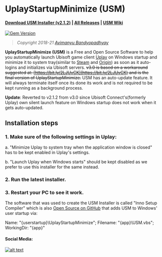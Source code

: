 # UplayStartupMinimize (USM)

#### **[Download USM Installer (v2.1.2)](https://github.com/avimanyu786/UplayStartupMinimize/releases/download/v2.1.2/UplayStartupMinimize_v2.1.2_Installer.exe)**   |   **[All Releases](https://github.com/avimanyu786/UplayStartupMinimize/releases)**   |   **[USM Wiki](https://github.com/avimanyu786/UplayStartupMinimize/wiki)**

[![Gem Version](https://badge.fury.io/rb/beautiful-jekyll-theme.svg)](https://badge.fury.io/rb/beautiful-jekyll-theme)

> *Copyright 2018-21 [Avimanyu Bandyopadhyay](https://raw.githubusercontent.com/avimanyu786/UplayStartupMinimize/master/AUTHORS.txt)*

**UplayStartupMinimize (USM)** is a Free and Open Source Software to help you automatically launch Ubisoft game client [Uplay](https://uplay.ubi.com/) on Windows startup and minimize it to system tray(similar to [Steam](https://store.steampowered.com/about/) and [Origin](https://www.origin.com/ind/en-us/store/download)) as soon as it auto-logins and initializes via Ubisoft servers.  <strike>v3.0 is based on a workaround suggested at: [https://bit.ly/2LJUvCK](https://bit.ly/2LJUvCK) and is the final version of UplayStartupMinimize.</strike> USM has an auto-update feature. It will always terminate itself once its done its work and is not required to be kept running as a background process.

**Update**: Reverted to v2.1.2 from v3.0 since Ubisoft Connect's(formerly Uplay) own silent launch feature on Windows startup does not work when it gets auto-updated.

## Installation steps

### 1. Make sure of the following settings in Uplay:

a. "Minimize Uplay to system tray when the application window is closed" has to be kept enabled in Uplay's settings.

b. "Launch Uplay when Windows starts" should be kept disabled as we prefer to use this installer for the same instead.

### 2. Run the latest installer.

### 3. Restart your PC to see it work.

The software that was used to create the USM Installer is called "Inno Setup Compiler" which is also [Open Source on GitHub](https://github.com/jrsoftware/issrc) that adds USM to Windows' user startup via:

Name: "{userstartup}\UplayStartupMinimize"; Filename: "{app}\USM.vbs"; WorkingDir: "{app}"

#### Social Media:

<!-- Please don't remove this: Grab your social icons from https://github.com/carlsednaoui/gitsocial -->

<!-- display the social media buttons in your README -->

[![alt text][2.1]][2] 


<!-- links to social media icons -->
<!-- no need to change these -->

<!-- icons with padding -->

[2.1]: https://i.imgur.com/P3YfQoD.png (facebook icon with padding)

<!-- icons without padding -->

[2.2]: https://i.imgur.com/fep1WsG.png (facebook icon without padding)

<!-- links to your social media accounts -->
<!-- update these accordingly -->

[2]: https://www.facebook.com/UplayStartupMinimize

<!-- Please don't remove this: Grab your social icons from https://github.com/carlsednaoui/gitsocial -->
